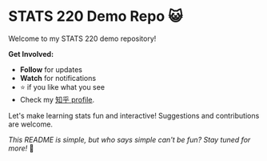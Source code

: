 # STATS 220 Demo Repo 😺

Welcome to my STATS 220 demo repository! 

**Get Involved:**
- **Follow** for updates
- **Watch** for notifications
- ⭐ if you like what you see
- Check my [知乎 profile](https://www.zhihu.com/people/demo123HJ).

Let's make learning stats fun and interactive! Suggestions and contributions are welcome.

_This README is simple, but who says simple can't be fun? Stay tuned for more!_ 🚀

